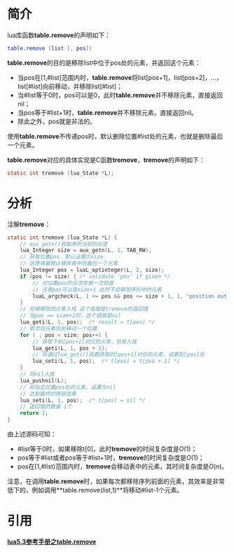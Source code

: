 # 简介

lua库函数**table.remove**的声明如下：

```lua
table.remove (list [, pos])
```

**table.remove**的目的是移除list中位于pos处的元素，并返回这个元素：

+ 当pos在[1,#list]范围内时，**table.remove**将list[pos+1]，list[pos+2]，...，list[#list]向前移动，并移除list[#list]；
+ 当#list等于0时，pos可以是0，此时**table.remove**并不移除元素，直接返回nil；
+ 当pos等于#list+1时，**table.remove**并不移除元素，直接返回nil。
+ 除此之外，pos就是非法的。

使用**table.remove**不传递pos时，默认删除位置#list处的元素，也就是删除最后一个元素。

**table.remove**对应的具体实现是C函数**tremove**，**tremove**的声明如下：

```c
static int tremove (lua_State *L);
```

# 分析

注解**tremove**：

```c
static int tremove (lua_State *L) {
    // aux_getn()获取序列当前的长度
    lua_Integer size = aux_getn(L, 1, TAB_RW);
    // 获取位置pos，默认设置为size
    // 这意味着默认移除表中的最后一个元素
    lua_Integer pos = luaL_optinteger(L, 2, size);
    if (pos != size) { /* validate 'pos' if given */
        // 对位置pos的合法性做一次检查
        // 注意pos可以是size+1 此时不会移除序列中的元素
        luaL_argcheck(L, 1 <= pos && pos <= size + 1, 1, "position out of bounds");
    }
    // 将被移除的元素入栈 这个值就是tremove的返回值
    // 当pos == size+1时，这个值就是nil
    lua_geti(L, 1, pos);  /* result = t[pos] */
    // 依次将元素向前移动一个位置
    for ( ; pos < size; pos++) {
        // 获取下标[pos+1]对应的元素，将其入栈
        lua_geti(L, 1, pos + 1);
        // 将通过lua_geti()函数获取的[pos+1]对应的元素，设置到[pos]处
        lua_seti(L, 1, pos);  /* t[pos] = t[pos + 1] */
    }
    // 将nil入栈
    lua_pushnil(L);
    // 将指定位置pos处的元素，设置为nil
    // 达到最终的移除效果
    lua_seti(L, 1, pos);  /* t[pos] = nil */
    // 返回值的数量 1个
    return 1;
}
```

由上述源码可知：

+ #list等于0时，如果移除t[0]，此时**tremove**的时间复杂度是$O(1)$；
+ pos等于#list或者pos等于#list+1时，**tremove**的时间复杂度是$O(1)$；
+ pos在[1,#list)范围内时，**tremove**会移动表中的元素，其时间复杂度是$O(n)$。

注意，在调用**table.remove**时，如果每次都移除序列前面的元素，其效率是非常低下的，例如调用**table.remove(list,1)**将移动#list-1个元素。

# 引用

[**lua5.3参考手册之table.remove**](https://www.lua.org/manual/5.3/manual.html#pdf-table.remove)